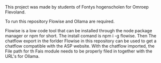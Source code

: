 This project was made by students of Fontys hogenscholen for Omroep Flevoland.

To run this repository Flowise and Ollama are required.

Flowise is a low code tool that can be installed through the node package manager or npm for short.
The install comand is npm i -g flowise.
Then The chatflow export in the forlder Flowise in this repository can be used to get a chatflow compatible with the ASP website.
With the chatflow imported, the File path for th Fais module needs to be properly filed in together with the URL's for Ollama.
